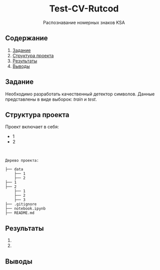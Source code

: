 <h1 align=center>Test-CV-Rutcod</h1>
<p align=center>Распознавание номерных знаков KSA</p>

## Содержание
<ol>
  <li><a href="#задание">Задание</a></li>
  <li><a href="#структура-проекта">Структура проекта</a></li>
  <li><a href="#результаты">Результаты</a></li>
  <li><a href="#выводы">Выводы</a></li>
</ol>

## Задание
Необходимо разработать качественный детектор символов. Данные представлены в виде выборок: *train* и *test*.

## Структура проекта
Проект включает в себя:
- 1
- 2

<br>

```
Дерево проекта:

├── data
    ├── 1
    ├── 2
├── 1
├── 2
    ├── 1
    ├── 2
    ├── 3
├── .gitignore
├── notebook.ipynb
├── README.md
```

## Результаты
1. 
2. 

## Выводы
